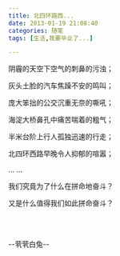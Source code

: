 ```yaml
---
title: 北四环路西...
date: 2013-01-19 21:08:40
categories: 随笔
tags: [生活,我要毕业了...]

---
```

阴霾的天空下空气的刺鼻的污浊；

灰头土脸的汽车焦躁不安的鸣叫；

庞大笨拙的公交沉重无奈的嘶吼；

海淀大桥鼻孔中痛苦喘着的粗气；

半米台阶上行人孤独迅速的行走；

北四环西路早晚令人抑郁的喧嚣；

... ...

我们究竟为了什么在拼命地奋斗？

又是什么值得我们如此拼命奋斗？

<br /><br />

--茕茕白兔--